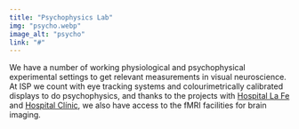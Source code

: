 ```yaml
---
title: "Psychophysics Lab"
img: "psycho.webp"
image_alt: "psycho"
link: "#"
---
```


We have a number of working physiological and psychophysical experimental settings to get relevant measurements in visual neuroscience. At ISP we count with eye tracking systems and colourimetrically calibrated displays to do psychophysics, and thanks to the projects with [Hospital La Fe](https://www.iislafe.es/en/) and [Hospital Clínic](https://www.incliva.es/), we also have access to the fMRI facilities for brain imaging.
